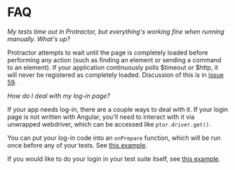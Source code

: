 FAQ
===

_My tests time out in Protractor, but everything's working fine when running
manually. What's up?_

Protractor attempts to wait until the page is completely loaded before
performing any action (such as finding an element or sending a command to
an element). If your application continuously polls $timeout or $http, it will
never be registered as completely loaded. Discussion of this is in [issue 59](https://github.com/angular/protractor/issues/49).


_How do I deal with my log-in page?_

If your app needs log-in, there are a couple ways to deal with it. If your login
page is not written with Angular, you'll need to interact with it via 
unwrapped webdriver, which can be accessed like `ptor.driver.get()`. 

You can put your log-in code into an `onPrepare` function, which will be run
once before any of your tests. See [this example](https://github.com/angular/protractor/blob/master/spec/login/viaConfigConf.js).

If you would like to do your login in your test suite itself, see
[this example](https://github.com/angular/protractor/blob/master/spec/login/viaTestSpec.js).
